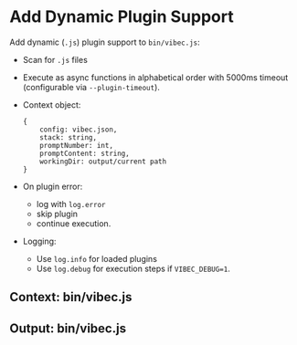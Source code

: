 # Add Dynamic Plugin Support

Add dynamic (`.js`) plugin support to `bin/vibec.js`:
- Scan for `.js` files
- Execute as async functions in alphabetical order with 5000ms timeout (configurable via `--plugin-timeout`).
- Context object:
    ```
    {
        config: vibec.json,
        stack: string,
        promptNumber: int,
        promptContent: string,
        workingDir: output/current path 
    }
    ```
- On plugin error:
    - log with `log.error`
    - skip plugin
    - continue execution.

- Logging:
    - Use `log.info` for loaded plugins
    - Use `log.debug` for execution steps if `VIBEC_DEBUG=1`.

## Context: bin/vibec.js
## Output: bin/vibec.js
